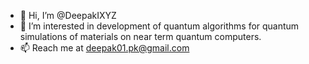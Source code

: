 - 👋 Hi, I’m @DeepakIXYZ 
- 👀 I’m interested in development of quantum algorithms for quantum simulations of materials on near term quantum computers.
- 📫 Reach me at deepak01.pk@gmail.com

<!---
DeepakIXYZ/DeepakIXYZ is a ✨ special ✨ repository because its `README.md` (this file) appears on your GitHub profile.
You can click the Preview link to take a look at your changes.
--->
